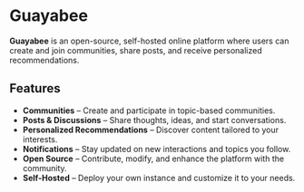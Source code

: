 # Guayabee

**Guayabee** is an open-source, self-hosted online platform where users can create and join communities, share posts, and receive personalized recommendations.

## Features

- **Communities** – Create and participate in topic-based communities.
- **Posts & Discussions** – Share thoughts, ideas, and start conversations.
- **Personalized Recommendations** – Discover content tailored to your interests.
- **Notifications** – Stay updated on new interactions and topics you follow.
- **Open Source** – Contribute, modify, and enhance the platform with the community.
- **Self-Hosted** – Deploy your own instance and customize it to your needs.
